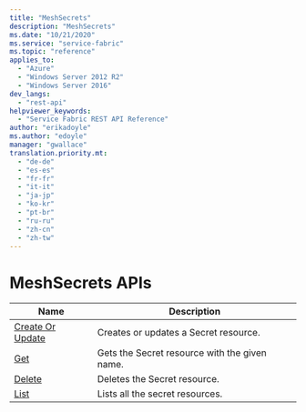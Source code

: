 ```yaml
---
title: "MeshSecrets"
description: "MeshSecrets"
ms.date: "10/21/2020"
ms.service: "service-fabric"
ms.topic: "reference"
applies_to: 
  - "Azure"
  - "Windows Server 2012 R2"
  - "Windows Server 2016"
dev_langs: 
  - "rest-api"
helpviewer_keywords: 
  - "Service Fabric REST API Reference"
author: "erikadoyle"
ms.author: "edoyle"
manager: "gwallace"
translation.priority.mt: 
  - "de-de"
  - "es-es"
  - "fr-fr"
  - "it-it"
  - "ja-jp"
  - "ko-kr"
  - "pt-br"
  - "ru-ru"
  - "zh-cn"
  - "zh-tw"
---
```

# MeshSecrets APIs

| Name | Description |
| --- | --- |
| [Create Or Update](sfclient-v80-api-meshsecret_createorupdate.md) | Creates or updates a Secret resource.<br/> |
| [Get](sfclient-v80-api-meshsecret_get.md) | Gets the Secret resource with the given name.<br/> |
| [Delete](sfclient-v80-api-meshsecret_delete.md) | Deletes the Secret resource.<br/> |
| [List](sfclient-v80-api-meshsecret_list.md) | Lists all the secret resources.<br/> |

